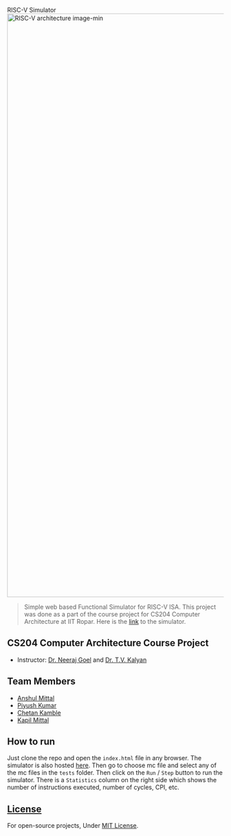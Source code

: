 RISC-V Simulator
<img width="1356" alt="RISC-V architecture image-min" src="https://github.com/Anshul091/RISCV-5-architecture/assets/112956069/b01d0b32-ea88-459e-b9da-920e239dd85d">

> Simple web based Functional Simulator for RISC-V ISA. This project was done as a part of the course project for CS204 Computer Architecture at IIT Ropar. Here is the [link](https://anshul091.github.io/RISCV-5-architecture/) to the simulator.

## CS204 Computer Architecture Course Project
* Instructor: [Dr. Neeraj Goel](https://www.linkedin.com/in/neerajgoel/) and [Dr. T.V. Kalyan](https://iitrpr.irins.org/profile/105196)

## Team Members
* [Anshul Mittal](https://github.com/Anshul091)
* [Piyush Kumar](https://github.com/piuspk)
* [Chetan Kamble](https://github.com/kamble268)
* [Kapil Mittal](https://github.com/KK-Mittal)

## How to run
Just clone the repo and open the `index.html` file in any browser. The simulator is also hosted [here](https://theviking733n.github.io/RISC-V-Simulator/). Then go to choose mc file and select any of the mc files in the `tests` folder. Then click on the `Run` / `Step` button to run the simulator. There is a `Statistics` column on the right side which shows the number of instructions executed, number of cycles, CPI, etc.


## [License](/LICENSE)

For open-source projects, Under [MIT License](/LICENSE).
